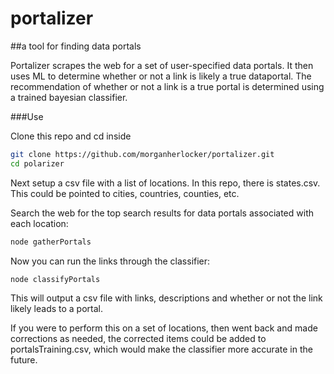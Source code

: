 portalizer
==========

##a tool for finding data portals


Portalizer scrapes the web for a set of user-specified data portals. It then uses ML to determine whether or not a link is likely a true dataportal. The recommendation of whether or not a link is a true portal is determined using a trained bayesian classifier.

###Use

Clone this repo and cd inside

```bash
git clone https://github.com/morganherlocker/portalizer.git
cd polarizer
```

Next setup a csv file with a list of locations. In this repo, there is states.csv. This could be pointed to cities, countries, counties, etc.

Search the web for the top search results for data portals associated with each location:

```bash
node gatherPortals
```

Now you can run the links through the classifier:

```bash
node classifyPortals
```

This will output a csv file with links, descriptions and whether or not the link likely leads to a portal.

If you were to perform this on a set of locations, then went back and made corrections as needed, the corrected items could be added to portalsTraining.csv, which would make the classifier more accurate in the future.